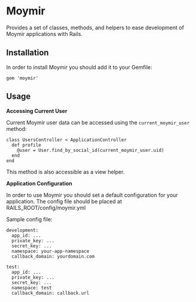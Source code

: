 Moymir
===========

Provides a set of classes, methods, and helpers to ease development of Moymir applications with Rails.

Installation
------------

In order to install Moymir you should add it to your Gemfile:

    gem 'moymir'

Usage
-----

**Accessing Current User**

Current Moymir user data can be accessed using the ```current_moymir_user``` method:

    class UsersController < ApplicationController
      def profile
        @user = User.find_by_social_id(current_moymir_user.uid)
      end
    end

This method is also accessible as a view helper.

**Application Configuration**

In order to use Moymir you should set a default configuration for your application. The config file should be placed at RAILS_ROOT/config/moymir.yml

Sample config file:

    development:
      app_id: ...
      private_key: ...
      secret_key: ...
      namespace: your-app-namespace
      callback_domain: yourdomain.com

    test:
      app_id: ...
      private_key: ...
      secret_key: ...
      namespace: test
      callback_domain: callback.url

